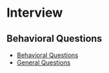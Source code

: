 # Interview

## Behavioral Questions
- [Behavioral Questions](./behavioral-questions.md)
- [General Questions](./general-questions.md)